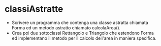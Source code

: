 # classiAstratte
- Scrivere un programma che contenga una classe astratta chiamata Forma ed un metodo astratto chiamato calcolaArea().
- Crea poi due sottoclassi Rettangolo e Triangolo che estendono Forma ed implementano il metodo per il calcolo dell'area in maniera specifica.
